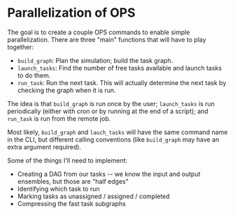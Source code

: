 # Parallelization of OPS

The goal is to create a couple OPS commands to enable simple parallelization.
There are three "main" functions that will have to play together:

* `build_graph`: Plan the simulation; build the task graph.
* `launch_tasks`: Find the number of free tasks available and launch tasks to
  do them.
* `run_task`: Run the next task. This will actually determine the next task by
  checking the graph when it is run.

The idea is that `build_graph` is run once by the user; `launch_tasks` is run periodically (either with cron or by running at the end of a script); and `run_task` is run from the remote job.

Most likely, `build_graph` and `lauch_tasks` will have the same command name in the CLI, but different calling conventions (like `build_graph` may have an extra argument required).

Some of the things I'll need to implement:

* Creating a DAG from our tasks -- we know the input and output ensembles, but
  those are "half edges"
* Identifying which task to run
* Marking tasks as unassigned / assigned / completed
* Compressing the fast task subgraphs
